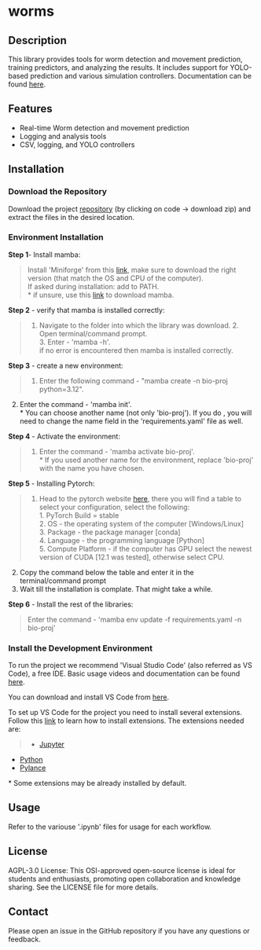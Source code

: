 # worms


## Description

This library provides tools for worm detection and movement prediction, training predictors, and analyzing the results. It includes support for YOLO-based prediction and various simulation controllers.
Documentation can be found [here](https://giladfrid009.github.io/Bio-Proj/).

## Features

- Real-time Worm detection and movement prediction
- Logging and analysis tools
- CSV, logging, and YOLO controllers

## Installation

### Download the Repository
Download the project [repository](https://github.com/giladfrid009/Bio-Proj) (by clicking on code -> download zip) and extract the files in the desired location.

### Environment Installation
**Step 1**- Install mamba:
>	Install 'Miniforge' from this [link](https://github.com/conda-forge/miniforge), make sure to download the right version (that match the OS and CPU of the computer).  
    If asked during installation: add to PATH.  
    \* if unsure, use this [link](https://github.com/conda-forge/miniforge/releases/latest/download/Miniforge3-Windows-x86_64.exe) to download mamba.

**Step 2** - verify that mamba is installed correctly:  
>1. Navigate to the folder into which the library was download.
    2. Open terminal/command prompt.  
    3. Enter - 'mamba -h'.  
    if no error is encountered then mamba is installed correctly.

**Step 3** - create a new environment:  
> 1. Enter the following command - "mamba create -n bio-proj python=3.12".  
2. Enter the command - 'mamba init'.  
	\* You can choose another name (not only 'bio-proj'). If you do , you will need to change the name field in the 'requirements.yaml' file as well.  

**Step 4** - Activate the environment:  
> 1. Enter the command - 'mamba activate bio-proj'.  
	* If you used another name for the environment, replace 'bio-proj' with the name you have chosen.   

**Step 5** - Installing Pytorch:  
> 1. Head to the pytorch website [here](https://pytorch.org/get-started/locally/), there you will find a table to select your configuration, select the following:  
	1. PyTorch Build = stable  
	2. OS - the operating system of the computer \[Windows/Linux\]  
	3. Package - the package manager \[conda\]  
	4. Language - the programming language \[Python\]  
	5. Compute Platform - if the computer has GPU select the newest version of CUDA \[12.1 was tested\], otherwise select CPU.  
2. Copy the command below the table and enter it in the terminal/command prompt  
3. Wait till the installation is complate. That might take a while.

**Step 6** - Install the rest of the libraries:  
>	Enter the command - 'mamba env update -f requirements.yaml -n bio-proj'   


### Install the Development Environment

To run the project we recommend 'Visual Studio Code' (also referred as VS Code), a free IDE. Basic usage videos and documentation can be found [here](https://code.visualstudio.com/docs/getstarted/introvideos).

You can download and install VS Code from [here](https://code.visualstudio.com/download).

To set up VS Code for the project you need to install several extensions. 
Follow this [link](https://code.visualstudio.com/docs/editor/extension-marketplace) to learn how to install extensions. 
The extensions needed are:
> - [Jupyter](https://marketplace.visualstudio.com/items?itemName=ms-toolsai.jupyter)
- [Python](https://marketplace.visualstudio.com/items?itemName=ms-python.python)
- [Pylance](https://marketplace.visualstudio.com/items?itemName=ms-python.vscode-pylance)

\* Some extensions may be already installed by default.




## Usage

Refer to the variouse '\.ipynb' files for usage for each workflow.

## License

AGPL-3.0 License: This OSI-approved open-source license is ideal for students and enthusiasts, promoting open collaboration and knowledge sharing. See the LICENSE file for more details.

## Contact

Please open an issue in the GitHub repository if you have any questions or feedback.
